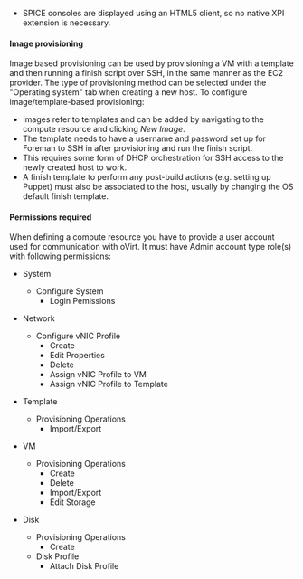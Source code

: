 
* SPICE consoles are displayed using an HTML5 client, so no native XPI extension is necessary.

#### Image provisioning

Image based provisioning can be used by provisioning a VM with a template and then running a finish script over SSH, in the same manner as the EC2 provider.  The type of provisioning method can be selected under the "Operating system" tab when creating a new host.  To configure image/template-based provisioning:

* Images refer to templates and can be added by navigating to the compute resource and clicking *New Image*.
* The template needs to have a username and password set up for Foreman to SSH in after provisioning and run the finish script.
* This requires some form of DHCP orchestration for SSH access to the newly created host to work.
* A finish template to perform any post-build actions (e.g. setting up Puppet) must also be associated to the host, usually by changing the OS default finish template.

#### Permissions required

When defining a compute resource you have to provide a user account used for communication with oVirt. It must have Admin account type role(s) with following permissions:

* System
	* Configure System
		* Login Pemissions

* Network
	* Configure vNIC Profile
		* Create
		* Edit Properties
		* Delete
		* Assign vNIC Profile to VM
		* Assign vNIC Profile to Template

* Template
	* Provisioning Operations
		* Import/Export

* VM
	* Provisioning Operations
		* Create
		* Delete
		* Import/Export
		* Edit Storage

* Disk 
	* Provisioning Operations
		* Create
	* Disk Profile
		* Attach Disk Profile
